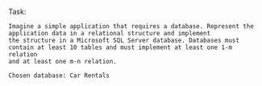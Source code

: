 Task:

	Imagine a simple application that requires a database. Represent the application data in a relational structure and implement 
	the structure in a Microsoft SQL Server database. Databases must contain at least 10 tables and must implement at least one 1-m relation
	and at least one m-n relation.

	Chosen database: Car Rentals